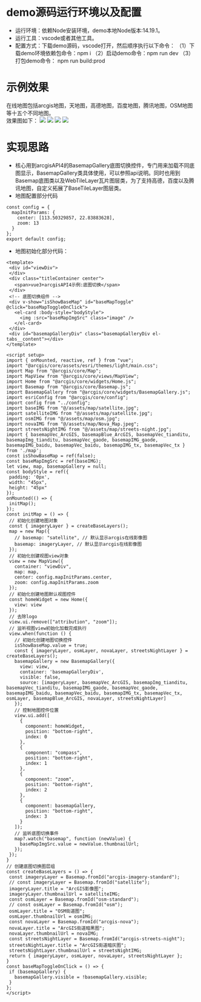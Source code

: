 # demo源码运行环境以及配置
> 
- 运行环境：依赖Node安装环境，demo本地Node版本:14.19.1。
- 运行工具：vscode或者其他工具。
- 配置方式：下载demo源码，vscode打开，然后顺序执行以下命令：
（1）下载demo环境依赖包命令：npm i 
（2）启动demo命令：npm run dev
（3）打包demo命令： npm run build:prod  


# 示例效果
在线地图包括arcgis地图，天地图，高德地图，百度地图，腾讯地图，OSM地图等十五个不同地图。  
效果图如下：
![](https://images.xiaozhuanlan.com/photo/2023/6bb29cddb084771194d6184b1fab4fc1.jpg)
![](https://images.xiaozhuanlan.com/photo/2023/d506ad6726061c66afa314ec5af55755.jpg)
![](https://images.xiaozhuanlan.com/photo/2023/d3106d7e9f4d5ca0865f823844b5a34c.jpg)
![](https://images.xiaozhuanlan.com/photo/2023/28e9143e342166524e196ee86a950a0b.jpg)
# 实现思路
- 核心用到arcgisAPI4的BasemapGallery底图切换控件，专门用来加载不同底图显示，BasemapGallery类具体使用，可以参照api说明。同时也用到Basemap底图类以及WebTileLayer瓦片图层类，为了支持高德，百度以及腾讯地图，自定义拓展了BaseTileLayer图层类。    
- 地图配置部分代码   
```
const config = {
  mapInitParams: {
    center: [113.50329857, 22.83883628],
    zoom: 13
  }
};
export default config;
```   
- 地图初始化部分代码：   
 ```
 <template>
  <div id="viewDiv">
  </div>
  <div class="titleContainer center">
    <span>vue3+arcgisAPI4示例:底图切换</span>
  </div>
  <!-- 底图切换组件 -->
  <div v-show="isShowBaseMap" id="baseMapToggle" @click="baseMapToggleOnClick">
    <el-card :body-style="bodyStyle">
      <img :src="baseMapImgSrc" class="image" />
    </el-card>
  </div>
  <div id="basemapGalleryDiv" class="basemapGalleryDiv el-tabs__content"></div>
</template>

<script setup>
import { onMounted, reactive, ref } from "vue";
import "@arcgis/core/assets/esri/themes/light/main.css";
import Map from "@arcgis/core/Map";
import MapView from "@arcgis/core/views/MapView";
import Home from "@arcgis/core/widgets/Home.js";
import Basemap from "@arcgis/core/Basemap.js";
import BasemapGallery from "@arcgis/core/widgets/BasemapGallery.js";
import esriConfig from "@arcgis/core/config";
import config from "../config";
import baseIMG from "@/assets/map/satellite.jpg";
import satelliteIMG from "@/assets/map/satellite.jpg";
import osmIMG from "@/assets/map/osm.jpg";
import novaIMG from "@/assets/map/Nova_Map.jpeg";
import streetsNightIMG from "@/assets/map/streets-night.jpg";
import { basemapVec_ArcGIS, basemapBlue_ArcGIS, basemapVec_tianditu, basemapImg_tianditu, basemapVec_gaode, basemapIMG_gaode, basemapIMG_baidu, basemapVec_baidu, basemapIMG_tx, basemapVec_tx } from './map';
const isShowBaseMap = ref(false);
const baseMapImgSrc = ref(baseIMG);
let view, map, basemapGallery = null;
const bodyStyle = ref({
  padding: '0px',
  width: "45px",
  height: "45px"
});
onMounted(() => {
  initMap();
});
const initMap = () => {
  // 初始化创建地图对象
  const { imageryLayer } = createBaseLayers();
  map = new Map({
    // basemap: "satellite", // 默认显示arcgis在线影像图
    basemap: imageryLayer, // 默认显示arcgis在线影像图
  });
  // 初始化创建视图view对象
  view = new MapView({
    container: "viewDiv",
    map: map,
    center: config.mapInitParams.center,
    zoom: config.mapInitParams.zoom
  });
  // 初始化创建地图默认视图控件
  const homeWidget = new Home({
    view: view
  });
  // 去除logo
  view.ui.remove(["attribution", "zoom"]);
  // 监听视图view初始化加载完成执行
  view.when(function () {
    // 初始化创建地图切换控件
    isShowBaseMap.value = true;
    const { imageryLayer, osmLayer, novaLayer, streetsNightLayer } = createBaseLayers();
    basemapGallery = new BasemapGallery({
      view: view,
      container: 'basemapGalleryDiv',
      visible: false,
      source: [imageryLayer, basemapVec_ArcGIS, basemapImg_tianditu, basemapVec_tianditu, basemapIMG_gaode, basemapVec_gaode, basemapIMG_baidu, basemapVec_baidu, basemapIMG_tx, basemapVec_tx, osmLayer, basemapBlue_ArcGIS, novaLayer, streetsNightLayer]
    });
    // 控制地图控件位置
    view.ui.add([
      {
        component: homeWidget,
        position: "bottom-right",
        index: 0
      },
      {
        component: "compass",
        position: "bottom-right",
        index: 1
      },
      {
        component: "zoom",
        position: "bottom-right",
        index: 2
      },
      {
        component: basemapGallery,
        position: "bottom-right",
        index: 3
      }
    ]);
    // 监听底图切换事件
    map?.watch("basemap", function (newValue) {
      baseMapImgSrc.value = newValue.thumbnailUrl;
    });
  });
}
// 创建底图切换图层组
const createBaseLayers = () => {
  const imageryLayer = Basemap.fromId("arcgis-imagery-standard");
  // const imageryLayer = Basemap.fromId("satellite");
  imageryLayer.title = "ArcGIS影像图";
  imageryLayer.thumbnailUrl = satelliteIMG;
  const osmLayer = Basemap.fromId("osm-standard");
  // const osmLayer = Basemap.fromId("osm");
  osmLayer.title = "OSM街道图";
  osmLayer.thumbnailUrl = osmIMG;
  const novaLayer = Basemap.fromId("arcgis-nova");
  novaLayer.title = "ArcGIS街道暗黑图";
  novaLayer.thumbnailUrl = novaIMG;
  const streetsNightLayer = Basemap.fromId("arcgis-streets-night");
  streetsNightLayer.title = "ArcGIS街道暗灰图";
  streetsNightLayer.thumbnailUrl = streetsNightIMG;
  return { imageryLayer, osmLayer, novaLayer, streetsNightLayer };
}
const baseMapToggleOnClick = () => {
  if (basemapGallery) {
    basemapGallery.visible = !basemapGallery.visible;
  }
};
</script>
 ```

